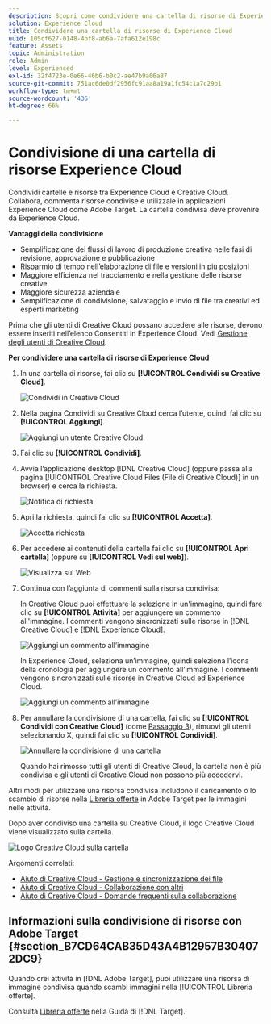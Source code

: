 ```yaml
---
description: Scopri come condividere una cartella di risorse di Experience Cloud con gli utenti di Creative Cloud.
solution: Experience Cloud
title: Condividere una cartella di risorse di Experience Cloud
uuid: 105cf627-0148-4bf8-ab6a-7afa612e198c
feature: Assets
topic: Administration
role: Admin
level: Experienced
exl-id: 32f4723e-0e66-46b6-b0c2-ae47b9a06a87
source-git-commit: 751ac6de0df2956fc91aa8a19a1fc54c1a7c29b1
workflow-type: tm+mt
source-wordcount: '436'
ht-degree: 66%

---
```


# Condivisione di una cartella di risorse Experience Cloud

Condividi cartelle e risorse tra Experience Cloud e Creative Cloud. Collabora, commenta risorse condivise e utilizzale in applicazioni Experience Cloud come Adobe Target. La cartella condivisa deve provenire da Experience Cloud.

**Vantaggi della condivisione**

* Semplificazione dei flussi di lavoro di produzione creativa nelle fasi di revisione, approvazione e pubblicazione
* Risparmio di tempo nell’elaborazione di file e versioni in più posizioni
* Maggiore efficienza nel tracciamento e nella gestione delle risorse creative
* Maggiore sicurezza aziendale
* Semplificazione di condivisione, salvataggio e invio di file tra creativi ed esperti marketing

Prima che gli utenti di Creative Cloud possano accedere alle risorse, devono essere inseriti nell’elenco Consentiti in Experience Cloud. Vedi [Gestione degli utenti di Creative Cloud](manage-cc-users.md).

**Per condividere una cartella di risorse di Experience Cloud**

1. In una cartella di risorse, fai clic su **[!UICONTROL Condividi su Creative Cloud]**.

   ![Condividi in Creative Cloud](../../assets/asset-share-cc.png)
1. Nella pagina Condividi su Creative Cloud cerca l’utente, quindi fai clic su **[!UICONTROL Aggiungi]**.

   ![Aggiungi un utente Creative Cloud](../../assets/asset-share-cc-page.png)

1. Fai clic su **[!UICONTROL Condividi]**.
1. Avvia l’applicazione desktop [!DNL Creative Cloud] (oppure passa alla pagina [!UICONTROL Creative Cloud Files (File di Creative Cloud)] in un browser) e cerca la richiesta.

   ![Notifica di richiesta](../../assets/cc_share_request.png)
1. Apri la richiesta, quindi fai clic su **[!UICONTROL Accetta]**.

   ![Accetta richiesta](../../assets/cc_share_accept.png)
1. Per accedere ai contenuti della cartella fai clic su **[!UICONTROL Apri cartella]** (oppure su **[!UICONTROL Vedi sul web]**).

   ![Visualizza sul Web](../../assets/creative_cloud_open_folder.png)
1. Continua con l’aggiunta di commenti sulla risorsa condivisa:

   In Creative Cloud puoi effettuare la selezione in un&#39;immagine, quindi fare clic su **[!UICONTROL Attività]** per aggiungere un commento all&#39;immagine. I commenti vengono sincronizzati sulle risorse in [!DNL Creative Cloud] e [!DNL Experience Cloud].

   ![Aggiungi un commento all’immagine](../../assets/asset_comment_cc.png)

   In Experience Cloud, seleziona un’immagine, quindi seleziona l’icona della cronologia per aggiungere un commento all’immagine. I commenti vengono sincronizzati sulle risorse in Creative Cloud ed Experience Cloud.

   ![Aggiungi un commento all’immagine](../../assets/asset_comment_mac.png)

1. Per annullare la condivisione di una cartella, fai clic su **[!UICONTROL Condividi con Creative Cloud]** (come [Passaggio 3](share.md)), rimuovi gli utenti selezionando X, quindi fai clic su **[!UICONTROL Condividi]**.

   ![Annullare la condivisione di una cartella](../../assets/asset_remove_user.png)

   Quando hai rimosso tutti gli utenti di Creative Cloud, la cartella non è più condivisa e gli utenti di Creative Cloud non possono più accedervi.

Altri modi per utilizzare una risorsa condivisa includono il caricamento o lo scambio di risorse nella [Libreria offerte](https://experienceleague.adobe.com/docs/target/using/experiences/offers/manage-content.html?lang=it) in Adobe Target per le immagini nelle attività.

Dopo aver condiviso una cartella su Creative Cloud, il logo Creative Cloud viene visualizzato sulla cartella.

![Logo Creative Cloud sulla cartella](../../assets/asset-cc-logo.png)

Argomenti correlati:

* [Aiuto di Creative Cloud - Gestione e sincronizzazione dei file](https://helpx.adobe.com/it/creative-cloud/help/sync-creative-cloud-files.html)
* [Aiuto di Creative Cloud - Collaborazione con altri](https://helpx.adobe.com/it/creative-cloud/help/collaboration.html)
* [Aiuto di Creative Cloud - Domande frequenti sulla collaborazione](https://helpx.adobe.com/it/creative-cloud/help/collaboration-faq.html)

## Informazioni sulla condivisione di risorse con Adobe Target {#section_B7CD64CAB35D43A4B12957B304072DC9}

Quando crei attività in [!DNL Adobe Target], puoi utilizzare una risorsa di immagine condivisa quando scambi immagini nella [!UICONTROL Libreria offerte].

Consulta [Libreria offerte](https://experienceleague.adobe.com/docs/target/using/experiences/offers/manage-content.html?lang=it) nella Guida di [!DNL Target].